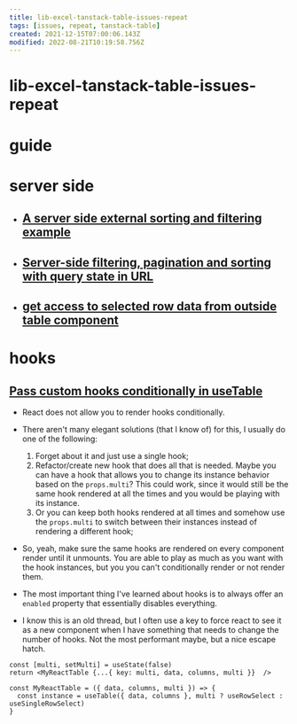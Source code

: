 ```yaml
---
title: lib-excel-tanstack-table-issues-repeat
tags: [issues, repeat, tanstack-table]
created: 2021-12-15T07:00:06.143Z
modified: 2022-08-21T10:19:58.756Z
---
```


# lib-excel-tanstack-table-issues-repeat

# guide

# server side
- ## [A server side external sorting and filtering example](https://github.com/TanStack/table/discussions/2033)

- ## [Server-side filtering, pagination and sorting with query state in URL](https://github.com/TanStack/table/discussions/3945)

- ## [get access to selected row data from outside table component](https://github.com/TanStack/table/discussions/2155)
# hooks

## [Pass custom hooks conditionally in useTable](https://github.com/tannerlinsley/react-table/discussions/2452)

- React does not allow you to render hooks conditionally.
- There aren't many elegant solutions (that I know of) for this, I usually do one of the following:
  1. Forget about it and just use a single hook;
  2. Refactor/create new hook that does all that is needed. Maybe you can have a hook that allows you to change its instance behavior based on the `props.multi`? This could work, since it would still be the same hook rendered at all the times and you would be playing with its instance.
  3. Or you can keep both hooks rendered at all times and somehow use the `props.multi` to switch between their instances instead of rendering a different hook; 
- So, yeah, make sure the same hooks are rendered on every component render until it unmounts. You are able to play as much as you want with the hook instances, but you you can't conditionally render or not render them.

- The most important thing I've learned about hooks is to always offer an `enabled` property that essentially disables everything.

- I know this is an old thread, but I often use a key to force react to see it as a new component when I have something that needs to change the number of hooks. Not the most performant maybe, but a nice escape hatch.

```JS
const [multi, setMulti] = useState(false)
return <MyReactTable {...{ key: multi, data, columns, multi }}  />

const MyReactTable = ({ data, columns, multi }) => {
  const instance = useTable({ data, columns }, multi ? useRowSelect : useSingleRowSelect)
}
```
